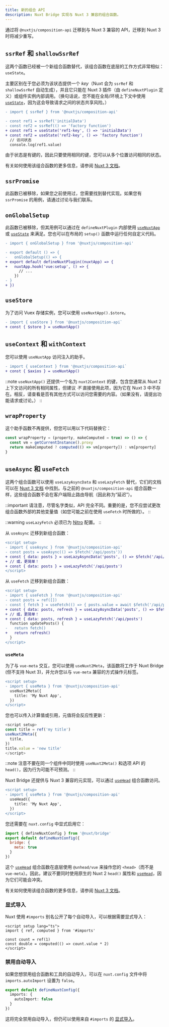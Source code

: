 ```yaml
---
title: 新的组合 API
description: Nuxt Bridge 实现与 Nuxt 3 兼容的组合函数。
---
```


通过将 `@nuxtjs/composition-api` 迁移到与 Nuxt 3 兼容的 API，迁移到 Nuxt 3 时将减少重写。

## `ssrRef` 和 `shallowSsrRef`

这两个函数已经被一个新组合函数替代，该组合函数在底层的工作方式非常相似：`useState`。

主要区别在于您必须为该状态提供一个 _key_（Nuxt 会为 `ssrRef` 和 `shallowSsrRef` 自动生成），并且它只能在 Nuxt 3 插件（由 `defineNuxtPlugin` 定义）或组件实例内部调用。（换句话说，您不能在全局/环境上下文中使用 [`useState`](/docs/api/composables/use-state)，因为这会导致请求之间的状态共享风险。）

```diff
- import { ssrRef } from '@nuxtjs/composition-api'

- const ref1 = ssrRef('initialData')
- const ref2 = ssrRef(() => 'factory function')
+ const ref1 = useState('ref1-key', () => 'initialData')
+ const ref2 = useState('ref2-key', () => 'factory function')
  // 访问状态
  console.log(ref1.value)
```

由于状态是有键的，因此只要使用相同的键，您可以从多个位置访问相同的状态。

有关如何使用该组合函数的更多信息，请参阅 [Nuxt 3 文档](/docs/api/composables/use-state)。

## `ssrPromise`

此函数已被移除，如果您之前使用过，您需要找到替代实现。如果您有 `ssrPromise` 的用例，请通过讨论与我们联系。

## `onGlobalSetup`

此函数已被移除，但其用例可以通过在 `defineNuxtPlugin` 内部使用 [`useNuxtApp`](/docs/api/composables/use-nuxt-app) 或 [`useState`](/docs/api/composables/use-state) 来满足。您也可以在布局的 `setup()` 函数中运行任何自定义代码。

```diff
- import { onGlobalSetup } from '@nuxtjs/composition-api'

- export default () => {
-   onGlobalSetup(() => {
+ export default defineNuxtPlugin((nuxtApp) => {
+   nuxtApp.hook('vue:setup', () => {
      // ...
    })
- }
+ })
```

## `useStore`

为了访问 Vuex 存储实例，您可以使用 `useNuxtApp().$store`。

```diff
- import { useStore } from '@nuxtjs/composition-api`
+ const { $store } = useNuxtApp()
```

## `useContext` 和 `withContext`

您可以使用 `useNuxtApp` 访问注入的助手。

```diff
- import { useContext } from '@nuxtjs/composition-api`
+ const { $axios } = useNuxtApp()
```

::note
`useNuxtApp()` 还提供一个名为 `nuxt2Context` 的键，包含您通常从 Nuxt 2 上下文访问的所有相同属性，但建议 _不_ 直接使用此项，因为它在 Nuxt 3 中不存在。相反，请查看是否有其他方式可以访问您需要的内容。（如果没有，请提出功能请求或讨论。）
::

## `wrapProperty`

这个助手函数不再提供，但您可以用以下代码替换它：

```js
const wrapProperty = (property, makeComputed = true) => () => {
  const vm = getCurrentInstance().proxy
  return makeComputed ? computed(() => vm[property]) : vm[property]
}
```

## `useAsync` 和 `useFetch`

这两个组合函数可以使用 `useLazyAsyncData` 和 `useLazyFetch` 替代，它们的文档可以在 [Nuxt 3 文档](/docs/getting-started/data-fetching) 中找到。与之前的 `@nuxtjs/composition-api` 组合函数一样，这些组合函数不会在客户端阻止路由导航（因此称为“延迟”）。

::important
请注意，尽管名字类似，API 完全不同。重要的是，您不应尝试更改组合函数外部的其他变量值（如您可能之前在使用 `useFetch` 时所做的）。
::

::warning
`useLazyFetch` 必须已为 [Nitro](/docs/bridge/nitro) 配置。
::

从 `useAsync` 迁移到新组合函数：

```diff
<script setup>
- import { useAsync } from '@nuxtjs/composition-api'
- const posts = useAsync(() => $fetch('/api/posts'))
+ const { data: posts } = useLazyAsyncData('posts', () => $fetch('/api/posts'))
+ // 或，更简单！
+ const { data: posts } = useLazyFetch('/api/posts')
</script>
```

从 `useFetch` 迁移到新组合函数：

```diff
<script setup>
- import { useFetch } from '@nuxtjs/composition-api'
- const posts = ref([])
- const { fetch } = useFetch(() => { posts.value = await $fetch('/api/posts') })
+ const { data: posts, refresh } = useLazyAsyncData('posts', () => $fetch('/api/posts'))
+ // 或，更简单！
+ const { data: posts, refresh } = useLazyFetch('/api/posts')
  function updatePosts() {
-   return fetch()
+   return refresh()
  }
</script>
```

### `useMeta`

为了与 `vue-meta` 交互，您可以使用 `useNuxt2Meta`，该函数将工作于 Nuxt Bridge (但不支持 Nuxt 3)，并允许您以与 `vue-meta` 兼容的方式操作元标签。

```diff
<script setup>
- import { useMeta } from '@nuxtjs/composition-api'
  useNuxt2Meta({
    title: 'My Nuxt App',
  })
</script>
```

您也可以传入计算值或引用，元值将会反应性更新：

```ts
<script setup>
const title = ref('my title')
useNuxt2Meta({
  title,
})
title.value = 'new title'
</script>
```

::note
注意不要在同一个组件中同时使用 `useNuxt2Meta()` 和选项 API 的 `head()`，因为行为可能不可预测。
::

Nuxt Bridge 还提供与 Nuxt 3 兼容的元实现，可以通过 [`useHead`](/docs/api/composables/use-head) 组合函数访问。

```diff
<script setup>
- import { useMeta } from '@nuxtjs/composition-api'
  useHead({
    title: 'My Nuxt App',
  })
</script>
```

您还需要在 `nuxt.config` 中显式启用它：

```js
import { defineNuxtConfig } from '@nuxt/bridge'
export default defineNuxtConfig({
  bridge: {
    meta: true
  }
})
```

这个 [`useHead`](/docs/api/composables/use-head) 组合函数在底层使用 `@unhead/vue` 来操作您的 `<head>`（而不是 `vue-meta`）。因此，建议不要同时使用原生的 Nuxt 2 `head()` 属性和 [`useHead`](/docs/api/composables/use-head)，因为它们可能会冲突。

有关如何使用该组合函数的更多信息，请参阅 [Nuxt 3 文档](/docs/getting-started/seo-meta)。

### 显式导入

Nuxt 使用 `#imports` 别名公开了每个自动导入，可以根据需要显式导入：

```vue
<script setup lang="ts">
import { ref, computed } from '#imports'

const count = ref(1)
const double = computed(() => count.value * 2)
</script>
```

### 禁用自动导入

如果您想禁用组合函数和工具的自动导入，可以在 `nuxt.config` 文件中将 `imports.autoImport` 设置为 `false`。

```ts [nuxt.config.ts]
export default defineNuxtConfig({
  imports: {
    autoImport: false
  }
})
```

这将完全禁用自动导入，但仍可以使用来自 `#imports` 的 [显式导入](#explicit-imports)。